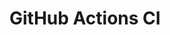 # GitHub Actions CI





































































































































































































































































































































































































































































































































































































































































































































































































































































































































































































































